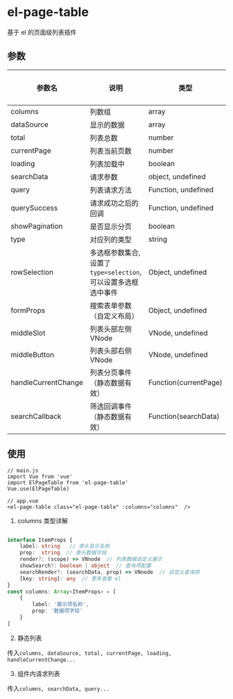 # el-page-table
基于 el 的页面级列表插件


## 参数

|  参数名 | 说明  | 类型  | 可选值 | 默认值 |
| ------ | ----- | ----- | ----- | ------ |
| columns | 列数组 | array | — | [] |
| dataSource | 显示的数据 | array | — | [] |
| total | 列表总数 | number | — | 0 |
| currentPage | 列表当前页数 | number | — | 1 |
| loading | 列表加载中 | boolean | — | — |
| searchData | 请求参数 | object, undefined | — | — |
| query | 列表请求方法 | Function, undefined | — | — |
| querySuccess | 请求成功之后的回调 | Function, undefined | — | — |
| showPagination | 是否显示分页 | boolean | — | true |
| type | 对应列的类型 | string | selection/index/expand | — |
| rowSelection | 多选框参数集合, 设置了`type=selection`,可以设置多选框选中事件 | Object, undefined | — | — |
| formProps | 搜索表单参数 （自定义布局） | Object, undefined | — | — |
| middleSlot | 列表头部左侧VNode | VNode, undefined | — | — |
| middleButton | 列表头部右侧VNode | VNode, undefined | — | — |
| handleCurrentChange | 列表分页事件（静态数据有效） | Function(currentPage) | — | — |
| searchCallback | 筛选回调事件（静态数据有效） | Function(searchData) | — | — |


## 使用

```vue
// main.js
import Vue from 'vue'
import ElPageTable from 'el-page-table'
Vue.use(ElPageTable)

// app.vue
<el-page-table class="el-page-table" :columns="columns"  />
```

1. columns 类型详解

```ts

interface ItemProps {
    label: string   // 表头显示名称
    prop:  string  // 表头数据字段
    render?: (scope) => VNnode  // 列表数据自定义展示
    showSearch?: boolean | object  // 查询项配置
    searchRender?: (searchData, prop) => VNnode  // 自定义查询项
    [key: string]: any  // 更多查看 el
}
const columns: Array<ItemProps> = [
    {
        label: '展示项名称',
        prop: '数据项字段'
    }
]
```

2. 静态列表

传入`columns, dataSource, total, currentPage, loading, handleCurrentChange...`

3. 组件内请求列表

传入`columns, searchData, query...`